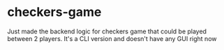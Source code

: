 # checkers-game
Just made the backend logic for checkers game that could be played between 2 players. It's a CLI version and doesn't have any GUI right now

